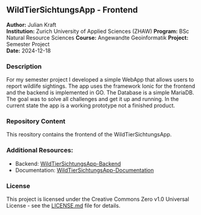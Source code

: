 ## WildTierSichtungsApp - Frontend

**Author:**         Julian Kraft   
**Institution:**    Zurich University of Applied Sciences (ZHAW)
**Program:**        BSc Natural Resource Sciences
**Course:**         Angewandte Geoinformatik
**Project:**        Semester Project  
**Date:**           2024-12-18

### Description

For my semester project I developed a simple WebApp that allows users to report wildlife sightings. The app uses the framework Ionic for the frontend and the backend is implemented in GO.
The Database is a simple MariaDB. The goal was to solve all challenges and get it up and running. In the current state the app is a working prototype not a finished product.

### Repository Content

This reository contains the frontend of the WildTierSichtungsApp.

### Additional Resources:

- Backend: [WildTierSichtungsApp-Backend](https://github.com/juliankraft/WildtierSichtungsApp_back)
- Documentation: [WildTierSichtungsApp-Documentation](https://github.com/juliankraft/WildtierSichtungsApp_documentation)

### License

This project is licensed under the Creative Commons Zero v1.0 Universal License - see the [LICENSE.md](LICENSE.md) file for details.